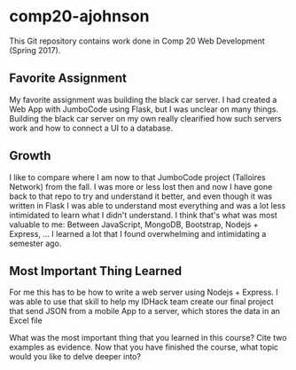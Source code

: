 # comp20-ajohnson

This Git repository contains work done in Comp 20 Web Development (Spring 2017).

## Favorite Assignment
My favorite assignment was building the black car server. I had created a Web App with JumboCode using Flask, but I was unclear on many things. Building the black car server on my own really clearified how such servers work and how to connect a UI to a database.

## Growth
I like to compare where I am now to that JumboCode project (Talloires Network) from the fall. I was more or less lost then and now I have gone back to that repo to try and understand it better, and even though it was written in Flask I was able to understand most everything and was a lot less intimidated to learn what I didn't understand.
I think that's what was most valuable to me: Between JavaScript, MongoDB, Bootstrap, Nodejs + Express, ... I learned a lot that I found overwhelming and intimidating a semester ago.

## Most Important Thing Learned
For me this has to be how to write a web server using Nodejs + Express. I was able to use that skill to help my IDHack team create our final project that send JSON from a mobile App to a server, which stores the data in an Excel file

What was the most important thing that you learned in this course? Cite two examples as evidence.
Now that you have finished the course, what topic would you like to delve deeper into?

